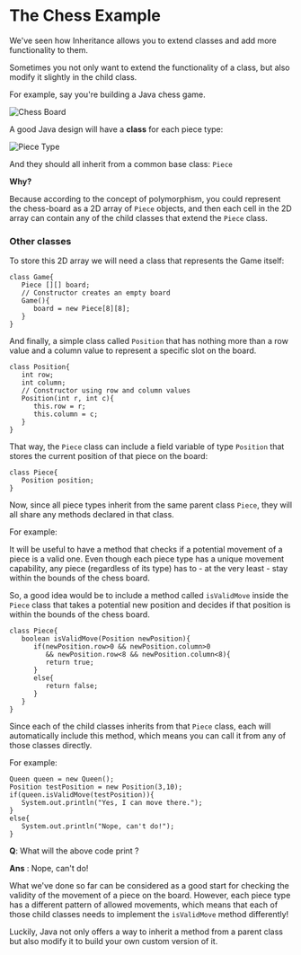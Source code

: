 # The Chess Example

We've seen how Inheritance allows you to extend classes and add more functionality to them.

Sometimes you not only want to extend the functionality of a class, but also modify it slightly in the child class.

For example, say you're building a Java chess game.

![Chess Board](http://chesssetup.com/wp-content/uploads/2016/02/Chess-Board-Set-Up-480x480.png)

A good Java design will have a **class** for each piece type:

![Piece Type](https://image.ibb.co/fTkLRJ/Screenshot_46.png)

And they should all inherit from a common base class: `Piece`

**Why?**

Because according to the concept of polymorphism, you could represent the chess-board as a 2D array of `Piece` objects, and then each cell in the 2D array can contain any of the child classes that extend the `Piece` class.

### Other classes
To store this 2D array we will need a class that represents the Game itself:
```
class Game{
   Piece [][] board;
   // Constructor creates an empty board
   Game(){
      board = new Piece[8][8];
   }
}
```
And finally, a simple class called `Position` that has nothing more than a row value and a column value to represent a specific slot on the board.
```
class Position{
   int row;
   int column;
   // Constructor using row and column values
   Position(int r, int c){
      this.row = r;
      this.column = c;
   }
}
```
That way, the `Piece` class can include a field variable of type `Position` that stores the current position of that piece on the board:
```
class Piece{
   Position position;
}
```
Now, since all piece types inherit from the same parent class `Piece`, they will all share any methods declared in that class.

For example:

It will be useful to have a method that checks if a potential movement of a piece is a valid one. Even though each piece type has a unique movement capability, any piece (regardless of its type) has to - at the very least - stay within the bounds of the chess board.

So, a good idea would be to include a method called `isValidMove` inside the `Piece` class that takes a potential new position and decides if that position is within the bounds of the chess board.

```
class Piece{
   boolean isValidMove(Position newPosition){
      if(newPosition.row>0 && newPosition.column>0 
         && newPosition.row<8 && newPosition.column<8){
         return true;
      }
      else{
         return false;
      }
   }
}
```

Since each of the child classes inherits from that `Piece` class, each will automatically include this method, which means you can call it from any of those classes directly.

For example:
```
Queen queen = new Queen();
Position testPosition = new Position(3,10);
if(queen.isValidMove(testPosition)){
   System.out.println("Yes, I can move there.");
}
else{
   System.out.println("Nope, can't do!");
}
```
**Q**: What will the above code print ?

**Ans** : Nope, can't do!

What we've done so far can be considered as a good start for checking the validity of the movement of a piece on the board. However, each piece type has a different pattern of allowed movements, which means that each of those child classes needs to implement the `isValidMove` method differently!

Luckily, Java not only offers a way to inherit a method from a parent class but also modify it to build your own custom version of it.







